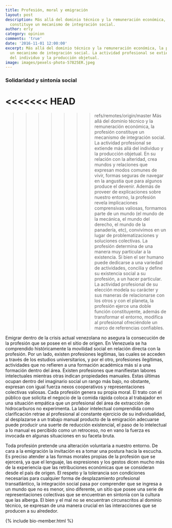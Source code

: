 ```yaml
---
title: Profesión, moral y emigración
layout: post
description: Más allá del dominio técnico y la remuneración económica, la profesión
  constituye un mecanismo de integración social.
author: erly
category: opinion
comments: 'true'
date: '2016-11-01 12:00:00'
excerpt: Más allá del dominio técnico y la remuneración económica, la profesión constituye
  un mecanismo de integración social. La actividad profesional se extiende más allá
  del individuo y la producción objetual.
image: images/pexels-photo-57825ER.jpeg
---
```


### Solidaridad y sintonía social
<<<<<<< HEAD
=======

>>>>>>> refs/remotes/origin/master
Más allá del dominio técnico y la remuneración económica, la profesión constituye un mecanismo de integración social. La actividad profesional se extiende más allá del individuo y la producción objetual. En su relación con la alteridad, crea mundos y relaciones que expresan modos comunes de vivir, formas seguras de navegar en la angustia que para algunos produce el devenir. Además de proveer de explicaciones sobre nuestro entorno, la profesión revela implicaciones comprensivas valiosas, formamos parte de un mundo (el mundo de la mecánica, el mundo del derecho, el mundo de la panadería, etc), convivimos en un lugar de problematizaciones y soluciones colectivas. La profesión determina de una manera muy particular a la existencia. Si bien el ser humano puede dedicarse a una variedad de actividades, concilia y define su existencia social a su profesión, a un hacer particular. La actividad profesional de su elección modela su carácter y sus maneras de relacionarse con los otros y con el planeta, la profesión ejerce una doble función constituyente, además de transformar el entorno, modifica al profesional ofreciéndole un marco de referencias confiables.
 
Emigrar dentro de la crisis actual venezolana no asegura la consecución de la profesión que se posee en el sitio de origen. En Venezuela se ha comprendido históricamente la movilidad social en relación directa con la profesión. Por un lado, existen profesiones legítimas, las cuales se acceden a través de los estudios universitarios, y por el otro, profesiones ilegítimas, actividades que no refieren a una formación académica más sí a una formación dentro del área. Existen profesiones que manifiestan labores intelectuales mientras otras indican propiedades manuales. Estas últimas ocupan dentro del imaginario social un rango más bajo, no obstante, expresan con igual fuerza nexos cooperativos y representaciones colectivas valiosas. Cada profesión genera su propia moral. El trato con el público que solicita el negocio de la comida rápida coloca al trabajador en una situación empática que un profesional del área de extracción de hidrocarburos no experimenta. La labor intelectual comprendida como clarificación retrae al profesional al constante ejercicio de su individualidad, al desplazarse a un trabajo manual producto de la emigración adecuarse puede producir una suerte de reducción existencial, el paso de lo intelectual a lo manual es percibido como un retroceso, no en vano la fuerza es invocada en algunas situaciones en su faceta bruta. 

Toda profesión pretende una alteración voluntaria a nuestro entorno. De cara a la emigración la invitación es a tomar una postura hacia la escucha. Es preciso atender a las formas morales propias de la profesión que se ejercerá, ya que el lenguaje, las expresiones y los gestos dicen mucho más de la experiencia que las retribuciones económicas que se consideran desde el país de origen. El respeto y la tolerancia son condiciones necesarias para cualquier forma de desplazamiento profesional transatlántico, la integración social pasa por comprender que se ingresa a un mundo que no es menor, sino diferente, un sitio que posee una serie de representaciones colectivas que se encuentran en sintonía con la cultura que las alberga. El bien y el mal no se encuentran circunscritos al dominio técnico, se expresan de una manera crucial en las interacciones que se producen a su alrededor.

  {% include bio-member.html %}